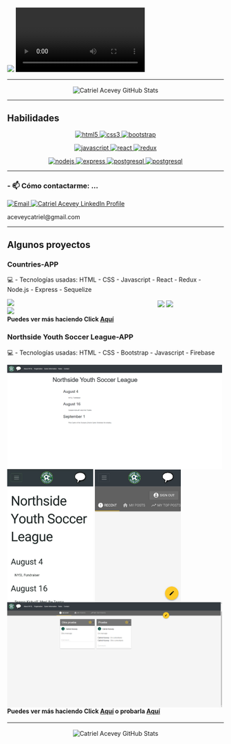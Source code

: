 ![](https://media-private.canva.com/Ut9mo/MAEzEcUt9mo/1/s2.png?X-Amz-Algorithm=AWS4-HMAC-SHA256&X-Amz-Credential=AKIAJWF6QO3UH4PAAJ6Q%2F20211220%2Fus-east-1%2Fs3%2Faws4_request&X-Amz-Date=20211220T034810Z&X-Amz-Expires=38109&X-Amz-Signature=287f4f5f25ba4c495e3519b5e63c51d6a4650e4f89c09d62485c5ed69fe03e8e&X-Amz-SignedHeaders=host&response-expires=Mon%2C%2020%20Dec%202021%2014%3A23%3A19%20GMT)
![](https://video-private-assets.canva.com/VAEznUqLEy0/v/b131c9845a.mp4?exp=1640504100000&cf-ck=eWy9jClWb2AsTNRAvyTi-HKcx2zb1VyUQe-GYmSg47c&cf-sig=046j4xxB5kG-fFdBxz1Z0XXeTljpnmhi8iRDL0X6KLY&cf-sig-kid=CO7cCjZ_YiI=&sig=fRCtcotJu5uKeirQbUdMmTv8CDhbc8Aldmc8_NfBhp8&sig-kid=GzFgFdhXD-Q=)

******

<p align="center">
    <img align="center" alt="Catriel Acevey GitHub Stats" src="https://github-readme-stats.vercel.app/api?username=Catriel-Acevey&show_icons=true&count_private=true" />
</p> 

******

## Habilidades 

<p width='40%' height="100%"align="center"> 
   <a href="https://www.w3.org/html/" target="_blank"> <img src="https://icongr.am/devicon/html5-original-wordmark.svg?size=40&color=currentColor" alt="html5"             width="50" height="50"/> </a>   
   <a href="https://www.w3schools.com/css/" target="_blank"> <img src="https://icongr.am/devicon/css3-original-wordmark.svg?size=40&color=currentColor" alt="css3"         width="50" height="50"/> </a>
   <a href="https://getbootstrap.com" target="_blank"> <img src="https://icongr.am/devicon/bootstrap-plain-wordmark.svg?size=40&color=currentColor" alt="bootstrap"             width="50" height="50"/> </a>    
 </p>
 <p width='40%' align="center">
   <a href="https://developer.mozilla.org/en-US/docs/Web/JavaScript" target="_blank">
      <img src="https://icongr.am/devicon/javascript-original.svg?size=40&color=currentColor" alt="javascript" width="50" height="50"/> </a>
   <a href="https://reactjs.org/" target="_blank"> <img src="https://icongr.am/devicon/react-original.svg?size=40&color=currentColor" alt="react"                 width="50" height="50"/> </a>
    <a href="https://es.redux.js.org/" target="_blank"> <img src="https://cdn.icon-icons.com/icons2/2415/PNG/512/redux_original_logo_icon_146365.png" alt="redux" width="50" height="50"/> 
    </a>

 </p>
 <p width='40%' align="center">    
   <a href="https://nodejs.org" target="_blank"> <img src="https://icongr.am/devicon/nodejs-original-wordmark.svg?size=40&color=currentColor" alt="nodejs"               width="50" height="50"/> </a>
   <a href="https://expressjs.com" target="_blank"> <img src="https://icongr.am/devicon/express-original-wordmark.svg?size=40&color=2ec539" alt="express"         width="50" height="50"/> </a>
   <a href="https://www.postgresql.org" target="_blank"> <img src="https://icongr.am/devicon/postgresql-original-wordmark.svg?size=40&color=2ec539"             alt="postgresql" width="50" height="50"/> </a>
   <a href="https://sequelize.org" target="_blank"> <img src="https://icongr.am/devicon/sequelize-original.svg?size=40&color=2ec539" alt="postgresql" width="50"               height="50"/> </a> 
 </p>

******

### - 📫 Cómo contactarme: ...
   <p>   
      <a align='right' href="mailto:aceveycatriel@gmail.com">
         <img alt="Email" src="https://www.vectorlogo.zone/logos/gmail/gmail-icon.svg" height="50" width="50"/>
      </a>  
      <a href="https://www.linkedin.com/in/catriel-acevey/">
         <img src="https://www.vectorlogo.zone/logos/linkedin/linkedin-icon.svg" alt="Catriel Acevey LinkedIn Profile" height="50" width="50">
      </a>
   </p>
   <p><label>aceveycatriel@gmail.com</label></p>

******

## Algunos proyectos 

### Countries-APP
💻 - Tecnologías usadas: HTML - CSS - Javascript - React - Redux - Node.js - Express - Sequelize

<img align="left" width= "350px" src='https://media-private.canva.com/h4F8w/MAEzZfh4F8w/1/s2.png?X-Amz-Algorithm=AWS4-HMAC-SHA256&X-Amz-Credential=AKIAJWF6QO3UH4PAAJ6Q%2F20211224%2Fus-east-1%2Fs3%2Faws4_request&X-Amz-Date=20211224T031322Z&X-Amz-Expires=18313&X-Amz-Signature=1d096aa2e27b36254598850a3214c947a718ef3bdf683ed2f9a3cf13c20f4b9e&X-Amz-SignedHeaders=host&response-expires=Fri%2C%2024%20Dec%202021%2008%3A18%3A35%20GMT' />
<img align="center" width= "350px" src='https://media-private.canva.com/usBwE/MAEzZYusBwE/1/s2.png?X-Amz-Algorithm=AWS4-HMAC-SHA256&X-Amz-Credential=AKIAJWF6QO3UH4PAAJ6Q%2F20211223%2Fus-east-1%2Fs3%2Faws4_request&X-Amz-Date=20211223T210827Z&X-Amz-Expires=41228&X-Amz-Signature=264b719f4e85a3347e560151e63dbbe6bda7d7ce06433ea5a091dacd6d4278b2&X-Amz-SignedHeaders=host&response-expires=Fri%2C%2024%20Dec%202021%2008%3A35%3A35%20GMT' />
<img align="left" width= "350px" src='https://media-private.canva.com/Q0_C4/MAEzZSQ0_C4/1/s2.png?X-Amz-Algorithm=AWS4-HMAC-SHA256&X-Amz-Credential=AKIAJWF6QO3UH4PAAJ6Q%2F20211223%2Fus-east-1%2Fs3%2Faws4_request&X-Amz-Date=20211223T173939Z&X-Amz-Expires=53232&X-Amz-Signature=916a70b03526a583ed26575db0dd177216d4030fc8283f2f755e9b5e7bb405e9&X-Amz-SignedHeaders=host&response-expires=Fri%2C%2024%20Dec%202021%2008%3A26%3A51%20GMT' />
<img align="center" width= "350px" src='https://media-private.canva.com/tSgqk/MAEzZatSgqk/1/s2.png?X-Amz-Algorithm=AWS4-HMAC-SHA256&X-Amz-Credential=AKIAJWF6QO3UH4PAAJ6Q%2F20211223%2Fus-east-1%2Fs3%2Faws4_request&X-Amz-Date=20211223T160419Z&X-Amz-Expires=60145&X-Amz-Signature=c345324c7ce60826d10c1d514a90b2838ce5876c9e2fa3074a48543a6e0be5b8&X-Amz-SignedHeaders=host&response-expires=Fri%2C%2024%20Dec%202021%2008%3A46%3A44%20GMT' />

#### Puedes ver más haciendo Click [Aquí](https://github.com/Catriel-Acevey/PI-Countries-main)

### Northside Youth Soccer League-APP
💻 - Tecnologías usadas: HTML - CSS - Bootstrap - Javascript - Firebase

<img align="left" width= "500px" src='https://github.com/Catriel-Acevey/NYSL/blob/main/preview/desktop-home.png?raw=true' />
<img align="center" width= "200px" src='https://github.com/Catriel-Acevey/NYSL/blob/main/preview/mobile-home.JPG?raw=true' />
<img align="left" width= "500px" src='https://github.com/Catriel-Acevey/NYSL/blob/main/preview/desktop-posts.png?raw=true' />
<img align="center" width= "200px" src='https://github.com/Catriel-Acevey/NYSL/blob/main/preview/mobile-posts.JPG?raw=true' />

#### Puedes ver más haciendo Click [Aquí](https://github.com/Catriel-Acevey/PI-Countries-main) o probarla [Aquí](https://curso-mindhub.web.app/)

******

<p align="center">
    <img align="center" alt="Catriel Acevey GitHub Stats" src="https://github-readme-stats.vercel.app/api/top-langs/?username=Catriel-Acevey" />
</p>
